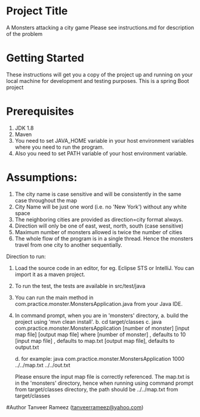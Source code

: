 # Project Title
A Monsters attacking a city game
Please see instructions.md for description of the problem

# Getting Started
These instructions will get you a copy of the project up and running on your local machine for development and testing purposes. 
This is a spring Boot project

# Prerequisites
1. JDK 1.8 
2. Maven
2. You need to set JAVA_HOME variable in your host environment variables where you need to run the program.
3. Also you need to set PATH variable of your host environment variable.

# Assumptions:
1. The city name is case sensitive and will be consistently in the same case throughout the map
2. City Name will be just one word (i.e. no 'New York') without any white space
3. The neighboring cities are provided as direction=city format always.
4. Direction will only be one of east, west, north, south (case sensitive)
5. Maximum number of monsters allowed is twice the number of cities
6. The whole flow of the program is in a single thread. Hence the monsters travel from one city to another sequentially.

Direction to run:
1. Load the source code in an editor, for eg. Eclipse STS or IntelliJ. You can import it as a maven project.
2. To run the test, the tests are available in src/test/java
3. You can run the main method in com.practice.monster.MonstersApplication.java from your Java IDE.
5. In command prompt, when you are in 'monsters' directory,
    a. build the project using 'mvn clean install'.
    b. cd target/classes 
	c. java com.practice.monster.MonstersApplication [number of monster] [input map file] [output map file]
	where
	[number of monster] , defaults to 10
	[input map file] , defaults to map.txt
	[output map file], defaults to output.txt
	
	d. for example: java com.practice.monster.MonstersApplication 1000 ../../map.txt ../../out.txt
	
    Please ensure the input map file is correctly referenced. The map.txt is in the 'monsters' directory, 
    hence when running using command prompt from target/classes directory, the path should be ../../map.txt from target/classes
    
#Author
Tanveer Rameez (tanveerrameez@yahoo.com)
